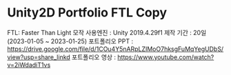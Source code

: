 # Unity2D Portfolio FTL Copy

FTL: Faster Than Light 모작
사용엔진 : Unity 2019.4.29f1
제작 기간 : 20일 (2023-01-05 ~ 2023-01-25)
포트폴리오 PPT : https://drive.google.com/file/d/1COu4Y5nARpLZIMoO7hksgFuMqYegUDbS/view?usp=share_linkd
포트폴리오 영상 : https://www.youtube.com/watch?v=2iWdadiT1vs
